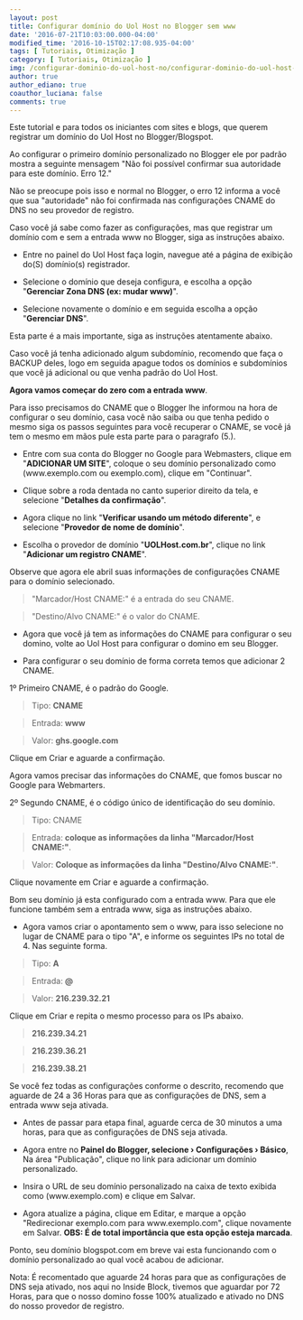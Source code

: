 ```yaml
---
layout: post
title: Configurar domínio do Uol Host no Blogger sem www
date: '2016-07-21T10:03:00.000-04:00'
modified_time: '2016-10-15T02:17:08.935-04:00'
tags: [ Tutoriais, Otimização ]
category: [ Tutoriais, Otimização ]
img: /configurar-dominio-do-uol-host-no/configurar-dominio-do-uol-host-no.jpg
author: true
author_ediano: true
coauthor_luciana: false
comments: true
---
```


Este tutorial e para todos os iniciantes com sites e blogs, que querem registrar um domínio do Uol Host no Blogger/Blogspot.

Ao configurar o primeiro domínio personalizado no Blogger ele por padrão mostra a seguinte mensagem "Não foi possível confirmar sua autoridade para este domínio. Erro 12."

Não se preocupe pois isso e normal no Blogger, o erro 12 informa a você que sua "autoridade" não foi confirmada nas configurações CNAME do DNS no seu provedor de registro.

Caso você já sabe como fazer as configurações, mas que registrar um domínio com e sem a entrada www no Blogger, siga as instruções abaixo.

* Entre no painel do Uol Host faça login, navegue até a página de exibição do(S) domínio(s) registrador.

* Selecione o domínio que deseja configura, e escolha a opção "**Gerenciar Zona DNS (ex: mudar www)**".

* Selecione novamente o domínio e em seguida escolha a opção "**Gerenciar DNS**".

Esta parte é a mais importante, siga as instruções atentamente abaixo.

Caso você já tenha adicionado algum subdomínio, recomendo que faça o BACKUP deles, logo em seguida apague todos os domínios e subdomínios que você já adicional ou que venha padrão do Uol Host.

**Agora vamos começar do zero com a entrada www**.

Para isso precisamos do CNAME que o Blogger lhe informou na hora de configurar o seu domínio, casa você não saiba ou que tenha pedido o mesmo siga os passos seguintes  para você recuperar o CNAME, se você já tem o mesmo em mãos pule esta parte para o paragrafo (5.).

* Entre com sua conta do Blogger no Google para Webmasters, clique em "**ADICIONAR UM SITE**", coloque o seu domínio personalizado como (www<span/>.exemplo<span/>.com ou exemplo<span/>.com), clique em "Continuar".

* Clique sobre a roda dentada no canto superior direito da tela, e selecione "**Detalhes da confirmação**".

* Agora clique no link "**Verificar usando um método diferente**", e selecione "**Provedor de nome de domínio**".

* Escolha o provedor de domínio "**UOLHost<span/>.com<span/>.br**", clique no link "**Adicionar um registro CNAME**".

Observe que agora ele abril suas informações de configurações CNAME para o domínio selecionado.

> "Marcador/Host CNAME:" é a entrada do seu CNAME.

> "Destino/Alvo CNAME:" é o valor do CNAME.

* Agora que você já tem as informações do CNAME para configurar o seu domino, volte ao Uol Host para configurar o domino em seu Blogger.

* Para configurar o seu domínio de forma correta temos que adicionar 2 CNAME.

1º Primeiro CNAME, é o padrão do Google.

> Tipo: **CNAME**

> Entrada: **www**

> Valor: **ghs<span/>.google<span/>.com**

Clique em Criar e aguarde a confirmação.

Agora vamos precisar das informações do CNAME, que fomos buscar no Google para Webmarters.

2º Segundo CNAME, é o código único de identificação do seu domínio.

> Tipo: CNAME

> Entrada: **coloque as informações da linha "Marcador/Host CNAME:"**.

> Valor: **Coloque as informações da linha "Destino/Alvo CNAME:"**.

Clique novamente em Criar e aguarde a confirmação.

Bom seu domínio já esta configurado com a entrada www. Para que ele funcione também sem a entrada www, siga as instruções abaixo.

* Agora vamos criar o apontamento sem o www, para isso selecione no lugar de CNAME  para o tipo "A", e informe os seguintes IPs no total de 4. Nas seguinte forma.

> Tipo: **A**

> Entrada: **@**

> Valor: **216.239.32.21**

Clique em Criar e repita o mesmo processo para os IPs abaixo.

> **216.239.34.21**

> **216.239.36.21**

> **216.239.38.21**

Se você fez todas as configurações conforme o descrito, recomendo que aguarde de 24 a 36 Horas para que as configurações de DNS, sem a entrada www seja ativada.

* Antes de passar para etapa final, aguarde cerca de 30 minutos a uma horas, para que as configurações de DNS seja ativada.

* Agora entre no **Painel do Blogger, selecione › Configurações › Básico**, Na área "Publicação", clique no link para adicionar um domínio personalizado.

* Insira o URL de seu domínio personalizado na caixa de texto exibida como (www<span/>.exemplo<span/>.com) e clique em Salvar.

* Agora atualize a página, clique em Editar, e marque a opção "Redirecionar exemplo<span/>.com para www<span/>.exemplo<span/>.com", clique novamente em Salvar. **OBS: É  de total importância que esta opção esteja marcada**.

Ponto, seu domínio blogspot<span/>.com em breve vai esta funcionando com o domínio personalizado ao qual você acabou de adicionar.

Nota: É recomentado que aguarde 24 horas para que as configurações de DNS seja ativado, nos aqui no Inside Block, tivemos que aguardar por 72 Horas, para que o nosso domino fosse 100% atualizado e ativado no DNS do nosso provedor de registro.